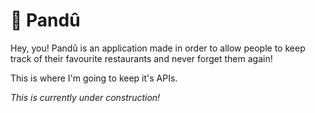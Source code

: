 # 🍱 Pandû

Hey, you! Pandû is an application made in order to allow people to keep track of their favourite restaurants and never forget them again!

This is where I'm going to keep it's APIs.

_This is currently under construction!_
